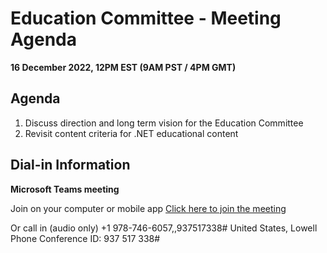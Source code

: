 # Education Committee - Meeting Agenda #
**16 December 2022, 12PM EST (9AM PST / 4PM GMT)**


**Agenda**
---

1. Discuss direction and long term vision for the Education Committee
2. Revisit content criteria for .NET educational content

**Dial-in Information**
---

**Microsoft Teams meeting**

Join on your computer or mobile app 
[Click here to join the meeting](https://teams.microsoft.com/l/meetup-join/19%3ameeting_YTVjMmJiYTAtNzlmMC00NzU4LWFhN2EtMjdiMmM3YzNlOGYz%40thread.v2/0?context=%7b%22Tid%22%3a%22f0bdbbf2-cd76-4967-8c4c-50a802746912%22%2c%22Oid%22%3a%2233e33123-f641-455f-8467-58a715c2da80%22%7d)

Or call in (audio only) 
+1 978-746-6057,,937517338#   United States, Lowell 
Phone Conference ID: 937 517 338#
